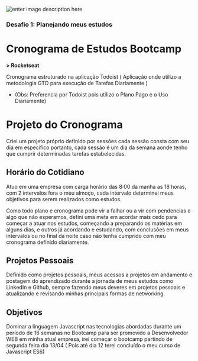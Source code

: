 
![enter image description here](https://i.imgur.com/RMfPPwN.png)

### Desafio 1: Planejando meus estudos
# Cronograma de Estudos Bootcamp

**> Rocketseat**

Cronograma estruturado na aplicação Todoist ( Aplicação onde utilizo a metodologia GTD para execução de Tarefas Diariamente )
  

 - (Obs: Preferencia por Todoist pois utilizo o Plano Pago e o Uso Diariamente)

# Projeto do Cronograma

Criei um projeto próprio definido por sessões cada sessão consta com seu dia em especifico portanto, cada sessão é um dia da semana aonde tenho que cumprir determinadas tarefas estabelecidas.

## Horário do Cotidiano

Atuo em uma empresa com carga horário das 8:00 da manha as 18 horas, com 2 intervalos fora o meu almoço, cada intervalo determinei meus objetivos para serem realizados como estudos.

Como todo plano e cronograma pode vir a falhar ou a vir com pendencias e algo que não esperamos, defini uma meta em acordar mais cedo para começar a atuar nos estudos, começando a preparando os matérias em alguns dias, e outros já acordando e estudando, com  conclusões em meus intervalos ou no final da noite caso não tenha cumprido com meu cronograma definido diariamente. 

## Projetos Pessoais

Definido como projetos pessoais, meus acessos a projetos em andamento e postagem do aprendizado durante a jornada de meus estudos como LinkedIn e Github, sempre fazendo meus deveres em projetos pessoais e atualizando e revisando minhas principais formas de networking.

## Objetivos

Dominar a linguagem Javascript nas tecnologias abordadas durante um período de 16 semanas no Bootcamp para ser promovido a Desenvolvedor WEB em minha atual empresa,  irei começar o bootcamp partindo de segunda feira dia 13/04 ( Pois até dia 12 terei concluído o meu curso de Javascript ES6)

 

